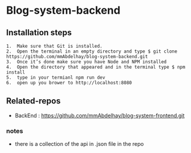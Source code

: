 # Blog-system-backend

## Installation steps

    1.	Make sure that Git is installed.
    2.	Open the terminal in an empty directory and type $ git clone https://github.com/mmAbdelhay/blog-system-backend.git
    3.	Once it’s done make sure you have Node and NPM installed
    4.	Open the directory that appeared and in the terminal type $ npm install
    5.  type in your termianl npm run dev
    6.	open up you brower to http://localhost:8080

## Related-repos

- BackEnd : https://github.com/mmAbdelhay/blog-system-frontend.git

### notes

- there is a collection of the api in .json file in the repo
